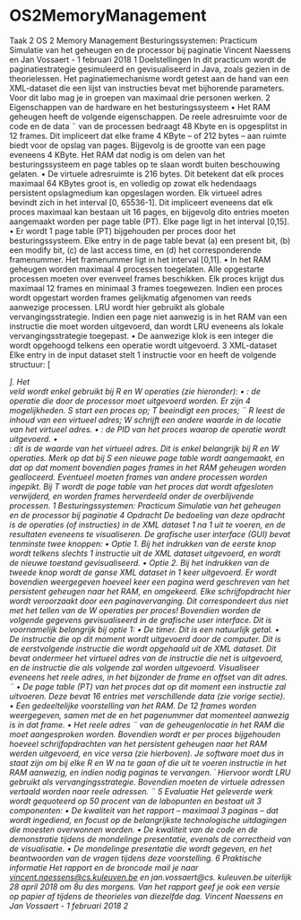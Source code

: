 # OS2MemoryManagement
Taak 2 OS 2 Memory Management
Besturingssystemen: Practicum
Simulatie van het geheugen en de processor bij paginatie
Vincent Naessens en Jan Vossaert - 1 februari 2018
1 Doelstellingen
In dit practicum wordt de paginatiestrategie gesimuleerd en gevisualiseerd in Java, zoals gezien in de theorielessen.
Het paginatiemechanisme wordt getest aan de hand van een XML-dataset die een lijst van instructies
bevat met bijhorende parameters. Voor dit labo mag je in groepen van maximaal drie personen
werken.
2 Eigenschappen van de hardware en het besturingssysteem
• Het RAM geheugen heeft de volgende eigenschappen. De reele adresruimte voor de code en de data ¨
van de processen bedraagt 48 Kbyte en is opgesplitst in 12 frames. Dit impliceert dat elke frame 4
KByte – of 212 bytes – aan ruimte biedt voor de opslag van pages. Bijgevolg is de grootte van een
page eveneens 4 KByte. Het RAM dat nodig is om delen van het besturingssysteem en page tables
op te slaan wordt buiten beschouwing gelaten.
• De virtuele adresruimte is 216 bytes. Dit betekent dat elk proces maximaal 64 KBytes groot is,
en volledig op zowat elk hedendaags persistent opslagmedium kan opgeslagen worden. Elk virtueel
adres bevindt zich in het interval [0, 65536-1]. Dit impliceert eveneens dat elk proces maximaal kan
bestaan uit 16 pages, en bijgevolg dito entries moeten aangemaakt worden per page table (PT). Elke
page ligt in het interval [0,15].
• Er wordt 1 page table (PT) bijgehouden per proces door het besturingssysteem. Elke entry in de
page table bevat (a) een present bit, (b) een modify bit, (c) de last access time, en (d) het corresponderende
framenummer. Het framenummer ligt in het interval [0,11].
• In het RAM geheugen worden maximaal 4 processen toegelaten. Alle opgestarte processen moeten
over evenveel frames beschikken. Elk proces krijgt dus maximaal 12 frames en minimaal 3 frames
toegewezen. Indien een proces wordt opgestart worden frames gelijkmatig afgenomen van reeds aanwezige
processen. LRU wordt hier gebruikt als globale vervangingsstrategie. Indien een page niet
aanwezig is in het RAM van een instructie die moet worden uitgevoerd, dan wordt LRU eveneens als
lokale vervangingsstrategie toegepast.
• De aanwezige klok is een integer die wordt opgehoogd telkens een operatie wordt uitgevoerd.
3 XML-dataset
Elke entry in de input dataset stelt 1 instructie voor en heeft de volgende structuur:
<operation><pid>[<address>].
Het <address> veld wordt enkel gebruikt bij R en W operaties (zie hieronder):
• <operation> : de operatie die door de processor moet uitgevoerd worden. Er zijn 4 mogelijkheden.
S start een proces op; T beeindigt een proces; ¨ R leest de inhoud van een virtueel adres; W schrijft een
andere waarde in de locatie van het virtueel adres.
• <pid> : de PID van het proces waarop de operatie wordt uitgevoerd.
• <address> : dit is de waarde van het virtueel adres. Dit is enkel belangrijk bij R en W operaties.
Merk op dat bij S een nieuwe page table wordt aangemaakt, en dat op dat moment bovendien pages frames
in het RAM geheugen worden gealloceerd. Eventueel moeten frames van andere processen worden ingepikt.
Bij T wordt de page table van het proces dat wordt afgesloten verwijderd, en worden frames herverdeeld
onder de overblijvende processen.
1
Besturingssystemen: Practicum Simulatie van het geheugen en de processor bij paginatie
4 Opdracht
De bedoeling van deze opdracht is de operaties (of instructies) in de XML dataset 1 na 1 uit te voeren, en
de resultaten eveneens te visualiseren. De grafische user interface (GUI) bevat tenminste twee knoppen:
• Optie 1. Bij het indrukken van de eerste knop wordt telkens slechts 1 instructie uit de XML dataset
uitgevoerd, en wordt de nieuwe toestand gevisualiseerd.
• Optie 2. Bij het indrukken van de tweede knop wordt de ganse XML dataset in 1 keer uitgevoerd. Er
wordt bovendien weergegeven hoeveel keer een pagina werd geschreven van het persistent geheugen
naar het RAM, en omgekeerd. Elke schrijfopdracht hier wordt veroorzaakt door een paginavervanging.
Dit correspondeert dus niet met het tellen van de W operaties per proces!
Bovendien worden de volgende gegevens gevisualiseerd in de grafische user interface. Dit is voornamelijk
belangrijk bij optie 1:
• De timer. Dit is een natuurlijk getal.
• De instructie die op dit moment wordt uitgevoerd door de computer. Dit is de eerstvolgende instructie
die wordt opgehaald uit de XML dataset. Dit bevat ondermeer het virtueel adres van de instructie die
net is uitgevoerd, en de instructie die als volgende zal worden uitgevoerd. Visualiseer eveneens het
reele adres, in het bijzonder de frame en offset van dit adres. ¨
• De page table (PT) van het proces dat op dit moment een instructie zal uitvoeren. Deze bevat 16
entries met verschillende data (zie vorige sectie).
• Een gedeeltelijke voorstelling van het RAM. De 12 frames worden weergegeven, samen met de
<pid> en het pagenummer dat momenteel aanwezig is in dat frame.
• Het reele adres ¨ van de geheugenlocatie in het RAM die moet aangesproken worden.
Bovendien wordt er per proces bijgehouden hoeveel schrijfopdrachten van het persistent geheugen naar het
RAM werden uitgevoerd, en vice versa (zie hierboven). Je software moet dus in staat zijn om bij elke R en
W na te gaan of die uit te voeren instructie in het RAM aanwezig, en indien nodig paginas te vervangen. ´
Hiervoor wordt LRU gebruikt als vervangingsstrategie. Bovendien moeten de virtuele adressen vertaald
worden naar reele adressen. ¨
5 Evaluatie
Het geleverde werk wordt gequoteerd op 50 procent van de labopunten en bestaat uit 3 componenten:
• De kwaliteit van het rapport – maximaal 3 paginas – dat wordt ingediend, en focust op de belangrijkste
technologische uitdagingen die moesten overwonnen worden.
• De kwaliteit van de code en de demonstratie tijdens de mondelinge presentatie, evenals de correctheid
van de visualisatie.
• De mondelinge presentatie die wordt gegeven, en het beantwoorden van de vragen tijdens deze voorstelling.
6 Praktische informatie
Het rapport en de broncode mail je naar vincent.naessens@cs.kuleuven.be en jan.vossaert@cs.
kuleuven.be uiterlijk 28 april 2018 om 8u des morgens. Van het rapport geef je ook een versie op papier
af tijdens de theorieles van diezelfde dag.
Vincent Naessens en Jan Vossaert - 1 februari 2018 2
